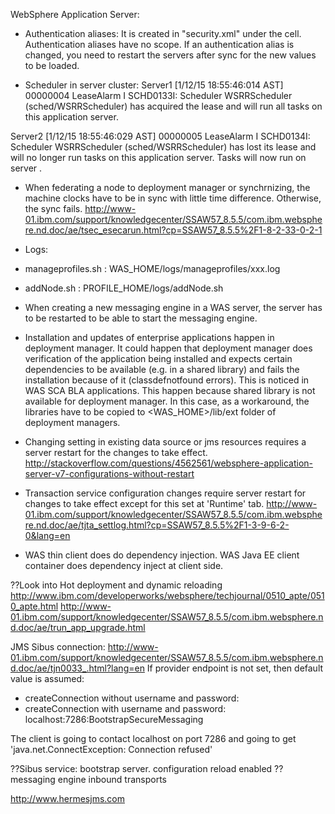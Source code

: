 WebSphere Application Server:

* Authentication aliases:
It is created in "security.xml" under the cell.  Authentication aliases have no scope.  If an authentication alias is changed, you need to restart the servers after
sync for the new values to be loaded.

* Scheduler in server cluster:
Server1
[1/12/15 18:55:46:014 AST] 00000004 LeaseAlarm    I   SCHD0133I: Scheduler WSRRScheduler (sched/WSRRScheduler) has acquired the lease and will run all tasks on this application server.

Server2
[1/12/15 18:55:46:029 AST] 00000005 LeaseAlarm    I   SCHD0134I: Scheduler WSRRScheduler (sched/WSRRScheduler) has lost its lease and will no longer run tasks on this application server.  Tasks will now run on server <null>.

* When federating a node to deployment manager or synchrnizing, the machine clocks have to be in sync with little time difference.  Otherwise, the sync fails.
http://www-01.ibm.com/support/knowledgecenter/SSAW57_8.5.5/com.ibm.websphere.nd.doc/ae/tsec_esecarun.html?cp=SSAW57_8.5.5%2F1-8-2-33-0-2-1


*  Logs:
  * manageprofiles.sh : WAS_HOME/logs/manageprofiles/xxx.log
  * addNode.sh : PROFILE_HOME/logs/addNode.sh
  
  
* When creating a new messaging engine in a WAS server, the server has to be restarted to be able to start the messaging engine.
* Installation and updates of enterprise applications happen in deployment manager.  It could happen that deployment manager does verification of the application being installed and expects certain dependencies to be available (e.g. in a shared library) and fails the installation because of it (classdefnotfound errors).  This is noticed in WAS SCA BLA applications. This happen because shared library is not available for deployment manager.  In this case, as a workaround, the libraries have to be copied to <WAS_HOME>/lib/ext folder of deployment managers.

* Changing setting in existing data source or jms resources requires a server restart for the changes to take effect.
http://stackoverflow.com/questions/4562561/websphere-application-server-v7-configurations-without-restart
* Transaction service configuration changes require server restart for changes to take effect except for this set at 'Runtime' tab.
http://www-01.ibm.com/support/knowledgecenter/SSAW57_8.5.5/com.ibm.websphere.nd.doc/ae/tjta_settlog.html?cp=SSAW57_8.5.5%2F1-3-9-6-2-0&lang=en


* WAS thin client does do dependency injection.  WAS Java EE client container does dependency inject at client side.

??Look into Hot deployment and dynamic reloading
http://www.ibm.com/developerworks/websphere/techjournal/0510_apte/0510_apte.html
http://www-01.ibm.com/support/knowledgecenter/SSAW57_8.5.5/com.ibm.websphere.nd.doc/ae/trun_app_upgrade.html


JMS Sibus connection:
http://www-01.ibm.com/support/knowledgecenter/SSAW57_8.5.5/com.ibm.websphere.nd.doc/ae/tjn0033_.html?lang=en
If provider endpoint is not set, then default value is assumed:
* createConnection without username and password: 
* createConnection with username and password: localhost:7286:BootstrapSecureMessaging

The client is going to contact localhost on port 7286 and going to get 'java.net.ConnectException: Connection refused'

??Sibus service: bootstrap server.  configuration reload enabled
??messaging engine inbound transports

http://www.hermesjms.com
